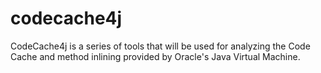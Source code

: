 codecache4j
===========

CodeCache4j is a series of tools that will be used for analyzing the Code Cache and method inlining provided by Oracle's Java Virtual Machine.
